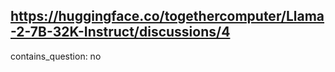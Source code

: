 ## https://huggingface.co/togethercomputer/Llama-2-7B-32K-Instruct/discussions/4

contains_question: no